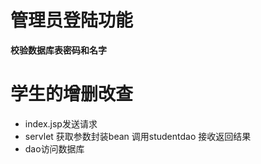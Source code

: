 
# 管理员登陆功能</br>
**校验数据库表密码和名字**
# 学生的增删改查
- index.jsp发送请求
- servlet 获取参数封装bean 调用studentdao 接收返回结果
- dao访问数据库
